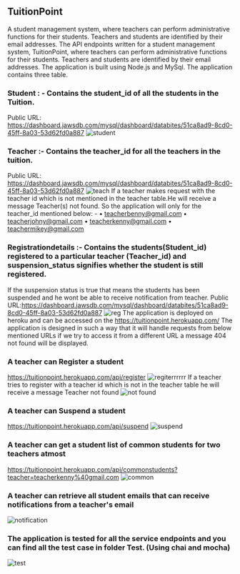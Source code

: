 ## TuitionPoint
A student management system, where teachers can perform administrative functions for their students. Teachers and students are identified by their email addresses.
The API endpoints written  for a student management system, TuitionPoint, where teachers can perform administrative functions for their students. Teachers and students are identified by their email addresses.
The application is built using Node.js and MySql.
The application contains three table.
 ### Student : - Contains the student_id of all the students in the Tuition.
 Public URL: https://dashboard.jawsdb.com/mysql/dashboard/databites/51ca8ad9-8cd0-45ff-8a03-53d62fd0a887
 ![student](https://user-images.githubusercontent.com/8236854/37642865-b15c5028-2c59-11e8-82e3-67de84bc0803.png)
### Teacher :- Contains the teacher_id for all the teachers in the tuition.
Public URL:  https://dashboard.jawsdb.com/mysql/dashboard/databites/51ca8ad9-8cd0-45ff-8a03-53d62fd0a887
![teach](https://user-images.githubusercontent.com/8236854/37642922-e449e0ae-2c59-11e8-9922-7b49a07bee9b.png)
If a teacher makes request with the teacher id which is not mentioned in the teacher table.He will receive a message Teacher(s) not found.
So the application will only for the teacher_id mentioned below: -
•	teacherbenny@gmail.com
•	teacherjohny@gmail.com
•	teacherkenny@gmail.com
•	teachermikey@gmail.com
### Registrationdetails :- Contains  the students(Student_id) registered to a particular teacher       (Teacher_id) and suspension_status signifies whether the student is still registered.
If the suspension status is true that means the students has been suspended and he wont be able to receive notification from teacher.
Public URL:https://dashboard.jawsdb.com/mysql/dashboard/databites/51ca8ad9-8cd0-45ff-8a03-53d62fd0a887
![reg](https://user-images.githubusercontent.com/8236854/37642972-0fc2d8bc-2c5a-11e8-9bbc-d781e968cbd0.png)
The application is deployed on heroku and can be accessed on the 
https://tuitionpoint.herokuapp.com/
The application is designed in such a way that it will handle requests from below mentioned URLs if we try to access it from a different  URL  a message 404 not found will be displayed.
### A teacher can Register a student 
https://tuitionpoint.herokuapp.com/api/register
![regiterrrrrr](https://user-images.githubusercontent.com/8236854/37643102-6ded2906-2c5a-11e8-9689-b48812c2ecce.png)
If a teacher tries to register with a teacher id which is not in the teacher table he will receive a message Teacher not found
![not found](https://user-images.githubusercontent.com/8236854/37643179-b1b23df2-2c5a-11e8-8420-cf58b389eaaf.png)
### A teacher can Suspend a student 
https://tuitionpoint.herokuapp.com/api/suspend
![suspend](https://user-images.githubusercontent.com/8236854/37643268-e4eb85f2-2c5a-11e8-9e58-16d994eb3857.png)
### A teacher can get a student list of common students for two teachers atmost
https://tuitionpoint.herokuapp.com/api/commonstudents?teacher=teacherkenny%40gmail.com
![common](https://user-images.githubusercontent.com/8236854/37643284-f0c8fd82-2c5a-11e8-8b11-7298c32fa715.png)
### A teacher can retrieve all student emails that can receive notifications from a teacher's email
![notification](https://user-images.githubusercontent.com/8236854/37643318-113e6dc2-2c5b-11e8-81c5-22fcf5362d5a.png)
### The application is tested for all the service endpoints  and you can find all the test case in folder Test. (Using chai and mocha)
![test](https://user-images.githubusercontent.com/8236854/37643356-3078451e-2c5b-11e8-92ac-3eff04e52ddb.png)





